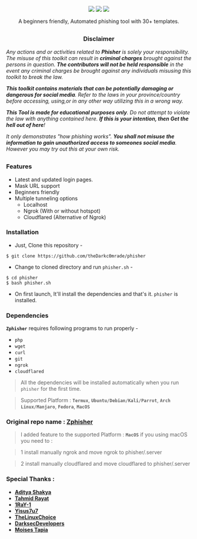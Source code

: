 <!-- phisher -->



<p align="center">
  <img src="https://img.shields.io/badge/Author-Dark_c0mrade-cyan?style=flat-square">
  <img src="https://img.shields.io/badge/Open%20Source-Yes-cyan?style=flat-square">
  <img src="https://img.shields.io/badge/Written%20In-Bash-cyan?style=flat-square">
</p>

<p align="center">A beginners friendly, Automated phishing tool with 30+ templates.</p>

##

<h3><p align="center">Disclaimer</p></h3>

<i>Any actions and or activities related to <b>Phisher</b> is solely your responsibility. The misuse of this toolkit can result in <b>criminal charges</b> brought against the persons in question. <b>The contributors will not be held responsible</b> in the event any criminal charges be brought against any individuals misusing this toolkit to break the law.

<b>This toolkit contains materials that can be potentially damaging or dangerous for social media</b>. Refer to the laws in your province/country before accessing, using,or in any other way utilizing this in a wrong way.

<b>This Tool is made for educational purposes only</b>. Do not attempt to violate the law with anything contained here. <b>If this is your intention, then Get the hell out of here</b>!

It only demonstrates "how phishing works". <b>You shall not misuse the information to gain unauthorized access to someones social media</b>. However you may try out this at your own risk.</i>

##

### Features

- Latest and updated login pages.
- Mask URL support 
- Beginners friendly
- Multiple tunneling options
  - Localhost
  - Ngrok (With or without hotspot)
  - Cloudflared (Alternative of Ngrok)


### Installation

- Just, Clone this repository -
```
$ git clone https://github.com/theDarkc0mrade/phisher
```

- Change to cloned directory and run `phisher.sh` -
```
$ cd phisher
$ bash phisher.sh
```

- On first launch, It'll install the dependencies and that's it. `phisher` is installed.




### Dependencies

**`Zphisher`** requires following programs to run properly - 
- `php`
- `wget`
- `curl`
- `git`
- `ngrok`
- `cloudflared`


> All the dependencies will be installed automatically when you run `phisher` for the first time.

> Supported Platform : **`Termux`**, **`Ubuntu/Debian/Kali/Parrot`**, **`Arch Linux/Manjaro`**, **`Fedora`**, **`MacOS`**





### Original repo name :   [**Zphisher**](https://github.com/htr-tech/zphisher)

>  I added feature to the supported Platform :  **`MacOS`**
> if you using macOS you need to :

> 1 install manually ngrok and move ngrok to phisher/.server

> 2  install manually cloudflared and move cloudflared to phisher/.server

### Special Thanks :

- [**Aditya Shakya**](https://github.com/adi1090x)
- [**Tahmid Rayat**](https://github.com/htr-tech)
- [**1RaY-1**](https://github.com/1RaY-1)
- [**Yisus7u7**](https://github.com/Yisus7u7)
- [**TheLinuxChoice**](https://twitter.com/linux_choice)
- [**DarksecDevelopers**](https://github.com/DarksecDevelopers)
- [**Moises Tapia**](https://github.com/MoisesTapia)

